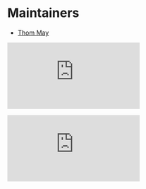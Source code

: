 # Maintainers

* [Thom May](https://github.com/thommay)


[![Analytics](https://kubernetes-site.appspot.com/UA-36037335-10/GitHub/pkg/cloudprovider/providers/rackspace/MAINTAINERS.md?pixel)]()


[![Analytics](https://kubernetes-site.appspot.com/UA-36037335-10/GitHub/_tmp/pkg/cloudprovider/providers/rackspace/MAINTAINERS.md?pixel)]()
